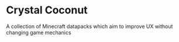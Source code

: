 # Crystal Coconut
A collection of Minecraft datapacks which aim to improve UX without changing game mechanics
